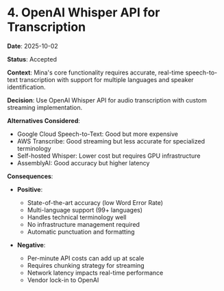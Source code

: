 # 4. OpenAI Whisper API for Transcription

**Date**: 2025-10-02

**Status**: Accepted

**Context**: Mina's core functionality requires accurate, real-time speech-to-text transcription with support for multiple languages and speaker identification.

**Decision**: Use OpenAI Whisper API for audio transcription with custom streaming implementation.

**Alternatives Considered**:
- Google Cloud Speech-to-Text: Good but more expensive
- AWS Transcribe: Good streaming but less accurate for specialized terminology
- Self-hosted Whisper: Lower cost but requires GPU infrastructure
- AssemblyAI: Good accuracy but higher latency

**Consequences**:
- **Positive**:
  - State-of-the-art accuracy (low Word Error Rate)
  - Multi-language support (99+ languages)
  - Handles technical terminology well
  - No infrastructure management required
  - Automatic punctuation and formatting
  
- **Negative**:
  - Per-minute API costs can add up at scale
  - Requires chunking strategy for streaming
  - Network latency impacts real-time performance
  - Vendor lock-in to OpenAI
